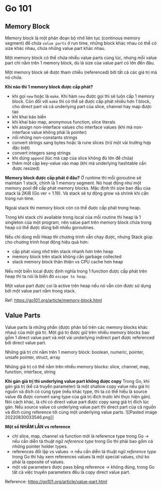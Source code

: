 # Go 101
## Memory Block

Memory block là một phân đoạn bộ nhớ liên tục (continous memory segment) để chứa `value parts` ở run time, những block khác nhau có thể có size khác nhau, chứa những value part khác nhau.

Một memory block có thể chứa nhiều value parts cùng lúc, nhưng mỗi value part chỉ nằm trên 1 memory block, dù là size của value part có lớn đến đâu.

Một memory block sẽ được tham chiếu (referenced) bởi tất cả các giá trị mà nó chứa.

**Khi nào thì 1 memory block được cấp phát?**
- khi gọi `new` hoặc là `make`. Khi hàm `new` được gọi thì sẽ luôn cấp 1 memory block. Còn đối với `make` thì có thể sẽ được cấp phát nhiều hơn 1 block, cho direct part và cả underlying part của slice, channel hay map được tạo
- khi khai báo biến
- khi khai báo map, anonymous function, slice literals
- khi assign non-interface values cho interface values (khi mà non-interface value không phải là pointer)
- nối những non-constants strings
- convert strings sang bytes hoặc là rune slices (trừ một vài trường hợp đặc biệt)
- convert integers sang strings
- khi dùng `append` (lúc mà cap của slice không đủ lớn để chứa)
- thêm một cặp key-value vào map (khi mà underlying hashtable cần được resized)

**Memory block được cấp phát ở đâu?**
Ở runtime thì mỗi goroutine sẽ maintain 1 stack, chính là 1 memory segment. Nó hoạt động như một memory pool để cấp phát memory blocks. Mặc định thì size ban đầu của stack là 2KiB (Go ver < 1.19). Và stack sẽ tự động grow và shrink khi cần trong run time.

Ngoài stack thì memory block còn có thể được cấp phát trong heap.

Trong khi stack chỉ available trong local của mỗi routine thì heap là 1 singleton của một program, nên value part trên memory block chứa trong heap có thể được dùng bởi nhiều goroutines.

Nếu chỉ dùng mỗi Heap thì chương trình vẫn chạy được, nhưng Stack giúp cho chương trình hoạt động hiệu quả hơn:
- cấp phát vùng nhớ trên stack nhanh hơn trên heap
- memory block trên stack không cần garbage collected
- stack memory block thân thiện vs CPU cache hơn heap

Nếu một biến local được định nghĩa trong 1 function được cấp phát trên heap thì ta nói là biến đó `escape to heap`.

Một value part được coi là active trên heap nếu nó vẫn còn được sử dụng bởi một value part nằm trong stack.

Ref: https://go101.org/article/memory-block.html

## Value Parts
Value parts là những phần (được phân bố trên các memory blocks khác nhau) của một giá trị. 
Một giá trị được giữ trên nhiều memory blocks bao gồm 1 direct value part và một vài underlying indirect part được referenced bởi direct value part.

Những giá trị chỉ nằm trên 1 memory block: boolean, numeric, pointer, unsafe pointer, struct, array

Những giá trị có thể nằm trên nhiều memory blocks: slice, channel, map, function, interface, string

**Khi gán giá trị thì underlying value part không được copy**
Trong Go, khi gán giá trị (kể cả truyền parameter) là một shallow copy value nếu giá trị nguồn và đích có cùng type (nếu khác type, thì ta có thể hiểu là source value đã được convert sang type của giá trị đích trước khi thực hiện gán). Nói cách khác, là chỉ có direct value part được copy sang giá trị đích lúc gán. Nếu source value có underlying value part thì direct part của cả nguồn và đích cùng reference tới cùng một underlying value parts.
![[Pasted image 20220830033546.png]]

**Một số NHẦM LẪN vs reference**
- chỉ slice, map, channel và function mới là reference type trong Go -> nếu cần diễn tả thuật ngữ *reference type* trong Go thì phải bao gồm cả những pointer holder types.
- references đối lập vs values -> nếu cần diễn tả thuật ngữ *reference type* trong Go thì hãy xem references values là một special values, chứ ko phải là opposite of values.
- một vài parameters được pass bằng reference -> không đúng, trong Go tất cả việc truyền parameters đều là copy direct value part.

Reference: https://go101.org/article/value-part.html
